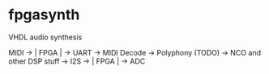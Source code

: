 fpgasynth
=========

VHDL audio synthesis

MIDI -> | FPGA | -> UART -> MIDI Decode -> Polyphony (TODO) -> NCO and other DSP stuff -> I2S -> | FPGA | -> ADC
